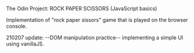 The Odin Project: ROCK PAPER SCISSORS (JavaScript basics)

Implementation of "rock paper sissors" game that is played on the browser console.

210207 update: --DOM manipulation practice-- implementing a simple UI using vanillaJS.